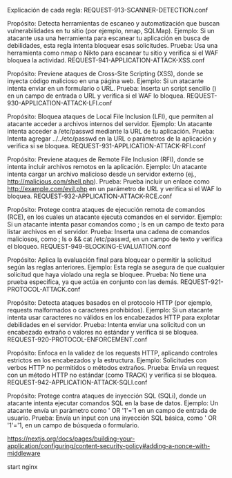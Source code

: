Explicación de cada regla:
REQUEST-913-SCANNER-DETECTION.conf

Propósito: Detecta herramientas de escaneo y automatización que buscan vulnerabilidades en tu sitio (por ejemplo, nmap, SQLMap).
Ejemplo: Si un atacante usa una herramienta para escanear tu aplicación en busca de debilidades, esta regla intenta bloquear esas solicitudes.
Prueba: Usa una herramienta como nmap o Nikto para escanear tu sitio y verifica si el WAF bloquea la actividad.
REQUEST-941-APPLICATION-ATTACK-XSS.conf

Propósito: Previene ataques de Cross-Site Scripting (XSS), donde se inyecta código malicioso en una página web.
Ejemplo: Si un atacante intenta enviar <script>alert("XSS")</script> en un formulario o URL.
Prueba: Inserta un script sencillo (<script>alert('test')</script>) en un campo de entrada o URL y verifica si el WAF lo bloquea.
REQUEST-930-APPLICATION-ATTACK-LFI.conf

Propósito: Bloquea ataques de Local File Inclusion (LFI), que permiten al atacante acceder a archivos internos del servidor.
Ejemplo: Un atacante intenta acceder a /etc/passwd mediante la URL de tu aplicación.
Prueba: Intenta agregar ../../etc/passwd en la URL o parámetros de la aplicación y verifica si se bloquea.
REQUEST-931-APPLICATION-ATTACK-RFI.conf

Propósito: Previene ataques de Remote File Inclusion (RFI), donde se intenta incluir archivos remotos en la aplicación.
Ejemplo: Un atacante intenta cargar un archivo malicioso desde un servidor externo (ej., http://malicious.com/shell.php).
Prueba: Prueba incluir un enlace como http://example.com/evil.php en un parámetro de URL y verifica si el WAF lo bloquea.
REQUEST-932-APPLICATION-ATTACK-RCE.conf

Propósito: Protege contra ataques de ejecución remota de comandos (RCE), en los cuales un atacante ejecuta comandos en el servidor.
Ejemplo: Si un atacante intenta pasar comandos como ; ls en un campo de texto para listar archivos en el servidor.
Prueba: Inserta una cadena de comandos maliciosos, como ; ls o && cat /etc/passwd, en un campo de texto y verifica el bloqueo.
REQUEST-949-BLOCKING-EVALUATION.conf

Propósito: Aplica la evaluación final para bloquear o permitir la solicitud según las reglas anteriores.
Ejemplo: Esta regla se asegura de que cualquier solicitud que haya violado una regla se bloquee.
Prueba: No tiene una prueba específica, ya que actúa en conjunto con las demás.
REQUEST-921-PROTOCOL-ATTACK.conf

Propósito: Detecta ataques basados en el protocolo HTTP (por ejemplo, requests malformados o caracteres prohibidos).
Ejemplo: Si un atacante intenta usar caracteres no válidos en los encabezados HTTP para explotar debilidades en el servidor.
Prueba: Intenta enviar una solicitud con un encabezado extraño o valores no estándar y verifica si se bloquea.
REQUEST-920-PROTOCOL-ENFORCEMENT.conf

Propósito: Enfoca en la validez de los requests HTTP, aplicando controles estrictos en los encabezados y la estructura.
Ejemplo: Solicitudes con verbos HTTP no permitidos o métodos extraños.
Prueba: Envía un request con un método HTTP no estándar (como TRACK) y verifica si se bloquea.
REQUEST-942-APPLICATION-ATTACK-SQLI.conf

Propósito: Protege contra ataques de inyección SQL (SQLi), donde un atacante intenta ejecutar comandos SQL en la base de datos.
Ejemplo: Un atacante envía un parámetro como ' OR '1'='1 en un campo de entrada de usuario.
Prueba: Envía un input con una inyección SQL básica, como ' OR '1'='1, en un campo de búsqueda o formulario.

https://nextjs.org/docs/pages/building-your-application/configuring/content-security-policy#adding-a-nonce-with-middleware

start nginx
